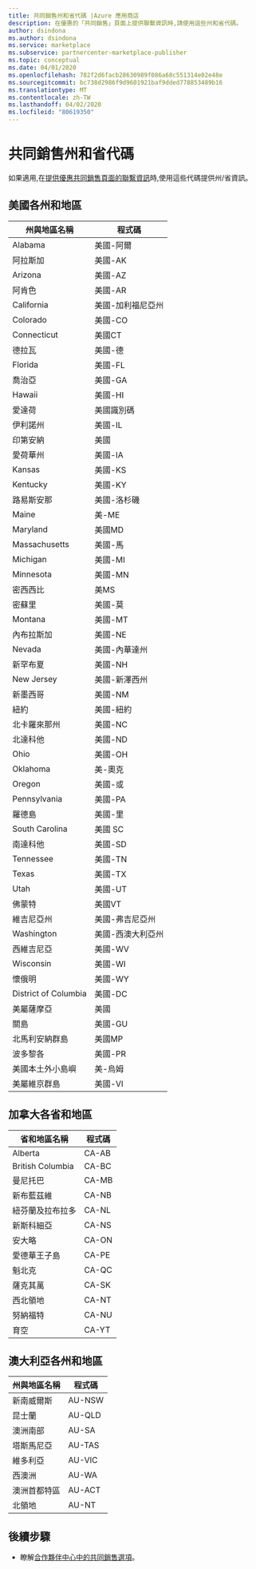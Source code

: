 ```yaml
---
title: 共同銷售州和省代碼 |Azure 應用商店
description: 在優惠的「共同銷售」頁面上提供聯繫資訊時,請使用這些州和省代碼。
author: dsindona
ms.author: dsindona
ms.service: marketplace
ms.subservice: partnercenter-marketplace-publisher
ms.topic: conceptual
ms.date: 04/01/2020
ms.openlocfilehash: 782f2d6facb28630989f086a68c551314e02e48e
ms.sourcegitcommit: bc738d2986f9d9601921baf9dded778853489b16
ms.translationtype: MT
ms.contentlocale: zh-TW
ms.lasthandoff: 04/02/2020
ms.locfileid: "80619350"
---
```

# <a name="co-sell-state-and-province-codes"></a>共同銷售州和省代碼

如果適用,在[提供優惠共同銷售頁面的聯繫資訊](commercial-marketplace-co-sell.md#contacts)時,使用這些代碼提供州/省資訊。

## <a name="us-states-and-territories"></a>美國各州和地區

|   州與地區名稱          |   程式碼    |
|-------------------------------------|-----------|
| Alabama                             | 美國-阿爾     |
| 阿拉斯加                              | 美國-AK     |
| Arizona                             | 美國-AZ     |
| 阿肯色                            | 美國-AR     |
| California                          | 美國-加利福尼亞州     |
| Colorado                            | 美國-CO     |
| Connecticut                         | 美國CT     |
| 德拉瓦                            | 美國-德     |
| Florida                             | 美國-FL     |
| 喬治亞                             | 美國-GA     |
| Hawaii                              | 美國-HI     |
| 愛達荷                               | 美國識別碼     |
| 伊利諾州                            | 美國-IL     |
| 印第安納                             | 美國     |
| 愛荷華州                                | 美國-IA     |
| Kansas                              | 美國-KS     |
| Kentucky                            | 美國-KY     |
| 路易斯安那                           | 美國-洛杉磯     |
| Maine                               | 美-ME     |
| Maryland                            | 美國MD     |
| Massachusetts                       | 美國-馬     |
| Michigan                            | 美國-MI     |
| Minnesota                           | 美國-MN     |
| 密西西比                         | 美MS     |
| 密蘇里                            | 美國-莫     |
| Montana                             | 美國-MT     |
| 內布拉斯加                            | 美國-NE     |
| Nevada                              | 美國-內華達州     |
| 新罕布夏                       | 美國-NH     |
| New Jersey                          | 美國-新澤西州     |
| 新墨西哥                          | 美國-NM     |
| 紐約                            | 美國-紐約     |
| 北卡羅來那州                      | 美國-NC     |
| 北達科他                        | 美國-ND     |
| Ohio                                | 美國-OH     |
| Oklahoma                            | 美-奧克     |
| Oregon                              | 美國-或     |
| Pennsylvania                        | 美國-PA     |
| 羅德島                        | 美國-里     |
| South Carolina                      | 美國 SC     |
| 南達科他                        | 美國-SD     |
| Tennessee                           | 美國-TN     |
| Texas                               | 美國-TX     |
| Utah                                | 美國-UT     |
| 佛蒙特                             | 美國VT     |
| 維吉尼亞州                            | 美國-弗吉尼亞州     |
| Washington                          | 美國-西澳大利亞州     |
| 西維吉尼亞                       | 美國-WV     |
| Wisconsin                           | 美國-WI     |
| 懷俄明                             | 美國-WY     |
| District of Columbia                | 美國-DC     |
| 美屬薩摩亞                      | 美國     |
| 關島                                | 美國-GU     |
| 北馬利安納群島            | 美國MP     |
| 波多黎各                         | 美國-PR     |
| 美國本土外小島嶼 | 美-烏姆    |
| 美屬維京群島                 | 美國-VI    |

## <a name="canadian-provinces-and-territories"></a>加拿大各省和地區

|   省和地區名稱       |   程式碼    |
|-------------------------------------|-----------|
| Alberta                             |  CA-AB    |
| British Columbia                    |  CA-BC    |
| 曼尼托巴                            |  CA-MB    |
| 新布藍茲維                       |  CA-NB    |
| 紐芬蘭及拉布拉多           |  CA-NL    |
| 新斯科細亞                         |  CA-NS    |
| 安大略                             |  CA-ON    |
| 愛德華王子島                |  CA-PE    |
| 魁北克                              |  CA-QC    |
| 薩克其萬                        |  CA-SK    |
| 西北領地               |  CA-NT    |
| 努納福特                             |  CA-NU    |
| 育空                               |  CA-YT    |


## <a name="australian-states-and-territories"></a>澳大利亞各州和地區

|   州與地區名稱          |   程式碼    |
|-------------------------------------|-----------|
| 新南威爾斯                     |  AU-NSW   |
| 昆士蘭                          |  AU-QLD   |
| 澳洲南部                     |  AU-SA    |
| 塔斯馬尼亞                            |  AU-TAS   |
| 維多利亞                            |  AU-VIC   |
| 西澳洲                   |  AU-WA    |
| 澳洲首都特區        |  AU-ACT   |
| 北領地                  |  AU-NT    |


## <a name="next-steps"></a>後續步驟

- 瞭解[合作夥伴中心中的共同銷售選項](./commercial-marketplace-co-sell.md)。
